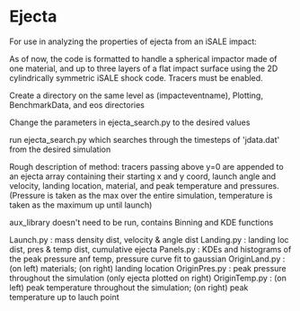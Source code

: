 # Ejecta
For use in analyzing the properties of ejecta from an iSALE impact:

As of now, the code is formatted to handle a spherical impactor made of one material, and up to three layers of a flat impact surface using the 2D cylindrically symmetric iSALE shock code. Tracers must be enabled.

Create a directory on the same level as (impacteventname), Plotting, BenchmarkData, and eos directories 

Change the parameters in ejecta_search.py to the desired values

run ejecta_search.py which searches through the timesteps of 'jdata.dat' from the desired simulation

Rough description of method: tracers passing above y=0 are appended to an ejecta array containing their starting x and y coord, launch angle and velocity, landing location, material, and peak temperature and pressures. (Pressure is taken as the max over the entire simulation, temperature is taken as the maximum up until launch)

aux_library doesn't need to be run, contains Binning and KDE functions

Launch.py : mass density dist, velocity & angle dist
Landing.py : landing loc dist, pres & temp dist, cumulative ejecta
Panels.py : KDEs and histograms of the peak pressure anf temp, pressure curve fit to gaussian
OriginLand.py : (on left) materials; (on right) landing location
OriginPres.py : peak pressure throughout the simulation (only ejecta plotted on right)
OriginTemp.py : (on left) peak temperature throughout the simulation; (on right) peak temperature up to lauch point
